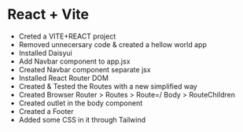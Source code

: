 # React + Vite

- Creted a VITE+REACT project
- Removed unnecersary code & created a hellow world app
- Installed Daisyui
- Add Navbar component to app.jsx
- Created Navbar component separate jsx
- Installed React Router DOM
- Created & Tested the Routes with a new simplified way
- Created Browser Router > Routes > Route=/ Body > RouteChildren
- Created outlet in the body component
- Created a Footer
- Added some CSS in it through Tailwind
